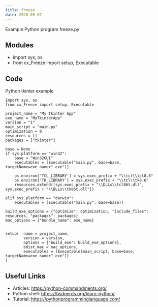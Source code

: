 ```yaml
---
title: freeze
date: 2020-05-07
---
```

Example Python program freeze.py

## Modules

* import sys, os
* from cx_Freeze import setup, Executable

## Code

Python tkinter example

    import sys, os
    from cx_Freeze import setup, Executable
    
    project_name = "My Tkinter App"
    exe_name = "MyTkinterApp"
    version = "1"
    main_script = "main.py"
    optimization = 0
    resources = []
    packages = ["tkinter"]
    
    base = None
    if sys.platform == "win32":
        base = "Win32GUI"
        executables = [Executable("main.py", base=base, targetName=exe_name+".exe")]
        
        os.environ['TCL_LIBRARY'] = sys.exec_prefix + "\\tcl\\tcl8.6"
        os.environ['TK_LIBRARY'] = sys.exec_prefix + "\\tcl\\tk8.6"
        resources.extend([sys.exec_prefix + "\\DLLs\\tcl86t.dll", sys.exec_prefix + "\\DLLs\\tk86t.dll"])
        
    elif sys.platform == "darwin":
        executables = [Executable("main.py", base=base)]
    
    build_exe_options = {"optimize": optimization, "include_files": resources, "packages": packages}
    mac_options = {"bundle_name": exe_name}
    
    
    setup(  name = project_name,
            version = version,
            options = {"build_exe": build_exe_options},
            bdist_mac = mac_options,
            executables = [Executable(main_script, base=base, targetName=exe_name+".exe")]
    )

## Useful Links

- Articles: https://python-commandments.org/
- Python shell: https://bsdnerds.org/learn-python/
- Tutorial: https://pythonprogramminglanguage.com/

